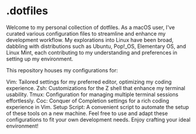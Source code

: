 # .dotfiles

Welcome to my personal collection of dotfiles. As a macOS user, I've curated various configuration files to streamline and enhance my development workflow. My explorations into Linux have been broad, dabbling with distributions such as Ubuntu, Pop!_OS, Elementary OS, and Linux Mint, each contributing to my understanding and preferences in setting up my environment.

This repository houses my configurations for:

Vim: Tailored settings for my preferred editor, optimizing my coding experience.
Zsh: Customizations for the Z shell that enhance my terminal usability.
Tmux: Configuration for managing multiple terminal sessions effortlessly.
Coc: Conquer of Completion settings for a rich coding experience in Vim.
Setup Script: A convenient script to automate the setup of these tools on a new machine.
Feel free to use and adapt these configurations to fit your own development needs. Enjoy crafting your ideal environment!
